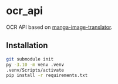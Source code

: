 # ocr_api

OCR API based on [manga-image-translator](https://github.com/zyddnys/manga-image-translator).

## Installation

```bash
git submodule init
py -3.10 -m venv .venv
.venv/Scripts/activate
pip install -r requirements.txt
```
